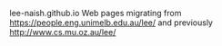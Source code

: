 lee-naish.github.io
Web pages migrating from https://people.eng.unimelb.edu.au/lee/ and
previously http://www.cs.mu.oz.au/lee/
